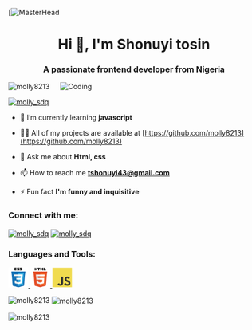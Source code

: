 [![MasterHead](https://1.bp.blogspot.com/-7A4WynwLsMw/XbBpCXG8fHI/AAAAAAAAMt4/uOa1bpLskYgrwGbllhSu2SDj_Mig8SXJQCLcBGAsYHQ/s1600/2000_600px.gif)
<h1 align="center">Hi 👋, I'm Shonuyi tosin</h1>
<h3 align="center">A passionate frontend developer from Nigeria</h3>
 <img align="right" alt="Coding" width="400" src="https://cdn.dribbble.com/users/1162077/screenshots/3848914/programmer.gif" alt="">

<p align="left"> <img src="https://komarev.com/ghpvc/?username=molly8213&label=Profile%20views&color=0e75b6&style=flat" alt="molly8213" /> </p>

<p align="left"> <a href="https://twitter.com/molly_sdq" target="blank"><img src="https://img.shields.io/twitter/follow/molly_sdq?logo=twitter&style=for-the-badge" alt="molly_sdq" /></a> </p>

- 🌱 I’m currently learning **javascript**

- 👨‍💻 All of my projects are available at [https://github.com/molly8213](https://github.com/molly8213)

- 💬 Ask me about **Html, css**

- 📫 How to reach me **tshonuyi43@gmail.com**

- ⚡ Fun fact **I'm funny and inquisitive**

<h3 align="left">Connect with me:</h3>
<p align="left">
<a href="https://twitter.com/molly_sdq" target="blank"><img align="center" src="https://raw.githubusercontent.com/rahuldkjain/github-profile-readme-generator/master/src/images/icons/Social/twitter.svg" alt="molly_sdq" height="30" width="40" /></a>
<a href="https://instagram.com/molly_sdq" target="blank"><img align="center" src="https://raw.githubusercontent.com/rahuldkjain/github-profile-readme-generator/master/src/images/icons/Social/instagram.svg" alt="molly_sdq" height="30" width="40" /></a>
</p>

<h3 align="left">Languages and Tools:</h3>
<p align="left"> <a href="https://www.w3schools.com/css/" target="_blank" rel="noreferrer"> <img src="https://raw.githubusercontent.com/devicons/devicon/master/icons/css3/css3-original-wordmark.svg" alt="css3" width="40" height="40"/> </a> <a href="https://www.w3.org/html/" target="_blank" rel="noreferrer"> <img src="https://raw.githubusercontent.com/devicons/devicon/master/icons/html5/html5-original-wordmark.svg" alt="html5" width="40" height="40"/> </a> <a href="https://developer.mozilla.org/en-US/docs/Web/JavaScript" target="_blank" rel="noreferrer"> <img src="https://raw.githubusercontent.com/devicons/devicon/master/icons/javascript/javascript-original.svg" alt="javascript" width="40" height="40"/> </a> </p>

<p><img align="left" src="https://github-readme-stats.vercel.app/api/top-langs?username=molly8213&show_icons=true&locale=en&layout=compact" alt="molly8213" /></p>

<p>&nbsp;<img align="center" src="https://github-readme-stats.vercel.app/api?username=molly8213&show_icons=true&locale=en" alt="molly8213" /></p>

<p><img align="center" src="https://github-readme-streak-stats.herokuapp.com/?user=molly8213&" alt="molly8213" /></p>